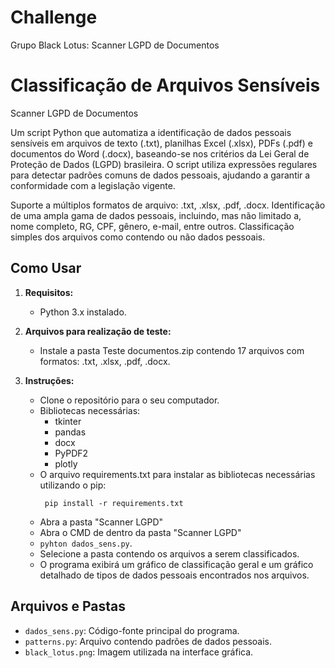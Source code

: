 # Challenge
Grupo Black Lotus: Scanner LGPD de Documentos

# Classificação de Arquivos Sensíveis

Scanner LGPD de Documentos

Um script Python que automatiza a identificação de dados pessoais sensíveis em arquivos de texto (.txt), planilhas Excel (.xlsx), PDFs (.pdf) e documentos do Word (.docx), baseando-se nos critérios da Lei Geral de Proteção de Dados (LGPD) brasileira. O script utiliza expressões regulares para detectar padrões comuns de dados pessoais, ajudando a garantir a conformidade com a legislação vigente.

Suporte a múltiplos formatos de arquivo: .txt, .xlsx, .pdf, .docx. Identificação de uma ampla gama de dados pessoais, incluindo, mas não limitado a, nome completo, RG, CPF, gênero, e-mail, entre outros. Classificação simples dos arquivos como contendo ou não dados pessoais.

## Como Usar

1. **Requisitos:**
   - Python 3.x instalado.

2. **Arquivos para realização de teste:**
   - Instale a pasta Teste documentos.zip contendo 17 arquivos com formatos: .txt, .xlsx, .pdf, .docx.

3. **Instruções:**
   - Clone o repositório para o seu computador.
   - Bibliotecas necessárias:
     - tkinter
     - pandas
     - docx
     - PyPDF2
     - plotly
   - O arquivo requirements.txt para instalar as bibliotecas necessárias utilizando o pip:
     ```
      pip install -r requirements.txt
     ```
   - Abra a pasta "Scanner LGPD"
   - Abra o CMD de dentro da pasta "Scanner LGPD"
   - `pyhton dados_sens.py`.
   - Selecione a pasta contendo os arquivos a serem classificados.
   - O programa exibirá um gráfico de classificação geral e um gráfico detalhado de tipos de dados pessoais encontrados nos arquivos.

## Arquivos e Pastas

- `dados_sens.py`: Código-fonte principal do programa.
- `patterns.py`: Arquivo contendo padrões de dados pessoais.
- `black_lotus.png`: Imagem utilizada na interface gráfica.
